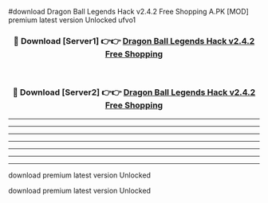 #download Dragon Ball Legends Hack v2.4.2 Free Shopping A.PK [MOD] premium latest version Unlocked ufvo1 



<div align="center">
<h3>🔴 Download [Server1] 👉👉 <a href="https://download1apk.web.app/">Dragon Ball Legends Hack v2.4.2 Free Shopping</a></h3><br>

<h3>🔴 Download [Server2] 👉👉 <a href="https://download1apk.web.app/">Dragon Ball Legends Hack v2.4.2 Free Shopping</a></h3>
</div>





----------------------------------------------------------

----------------------------------------------------------

----------------------------------------------------------

----------------------------------------------------------

----------------------------------------------------------

----------------------------------------------------------

----------------------------------------------------------

download premium latest version Unlocked

download premium latest version Unlocked
